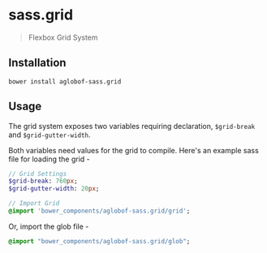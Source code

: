 # sass.grid
> Flexbox Grid System

## Installation
```
bower install aglobof-sass.grid
```

## Usage

The grid system exposes two variables requiring declaration, `$grid-break` and `$grid-gutter-width`.

Both variables need values for the grid to compile. Here's an example sass file for loading the grid -

```sass
// Grid Settings
$grid-break: 760px;
$grid-gutter-width: 20px;

// Import Grid
@import 'bower_components/aglobof-sass.grid/grid';
```

Or, import the glob file -

``` sass
@import "bower_components/aglobof-sass.grid/glob";
```
